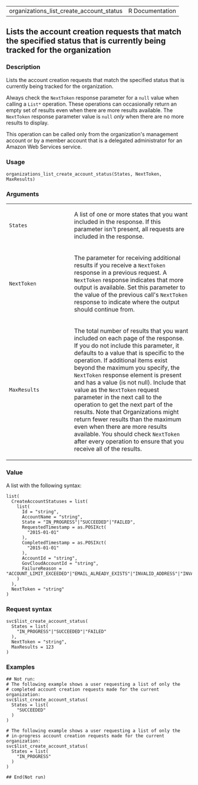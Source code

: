 <table style="width: 100%;">
<tbody>
<tr class="odd">
<td>organizations_list_create_account_status</td>
<td style="text-align: right;">R Documentation</td>
</tr>
</tbody>
</table>

## Lists the account creation requests that match the specified status that is currently being tracked for the organization

### Description

Lists the account creation requests that match the specified status that
is currently being tracked for the organization.

Always check the `NextToken` response parameter for a `null` value when
calling a `⁠List*⁠` operation. These operations can occasionally return an
empty set of results even when there are more results available. The
`NextToken` response parameter value is `null` *only* when there are no
more results to display.

This operation can be called only from the organization's management
account or by a member account that is a delegated administrator for an
Amazon Web Services service.

### Usage

    organizations_list_create_account_status(States, NextToken, MaxResults)

### Arguments

<table>
<colgroup>
<col style="width: 35%" />
<col style="width: 65%" />
</colgroup>
<tbody>
<tr class="odd">
<td><code
id="organizations_list_create_account_status_:_States">States</code></td>
<td><p>A list of one or more states that you want included in the
response. If this parameter isn't present, all requests are included in
the response.</p></td>
</tr>
<tr class="even">
<td><code
id="organizations_list_create_account_status_:_NextToken">NextToken</code></td>
<td><p>The parameter for receiving additional results if you receive a
<code>NextToken</code> response in a previous request. A
<code>NextToken</code> response indicates that more output is available.
Set this parameter to the value of the previous call's
<code>NextToken</code> response to indicate where the output should
continue from.</p></td>
</tr>
<tr class="odd">
<td><code
id="organizations_list_create_account_status_:_MaxResults">MaxResults</code></td>
<td><p>The total number of results that you want included on each page
of the response. If you do not include this parameter, it defaults to a
value that is specific to the operation. If additional items exist
beyond the maximum you specify, the <code>NextToken</code> response
element is present and has a value (is not null). Include that value as
the <code>NextToken</code> request parameter in the next call to the
operation to get the next part of the results. Note that Organizations
might return fewer results than the maximum even when there are more
results available. You should check <code>NextToken</code> after every
operation to ensure that you receive all of the results.</p></td>
</tr>
</tbody>
</table>

### Value

A list with the following syntax:

    list(
      CreateAccountStatuses = list(
        list(
          Id = "string",
          AccountName = "string",
          State = "IN_PROGRESS"|"SUCCEEDED"|"FAILED",
          RequestedTimestamp = as.POSIXct(
            "2015-01-01"
          ),
          CompletedTimestamp = as.POSIXct(
            "2015-01-01"
          ),
          AccountId = "string",
          GovCloudAccountId = "string",
          FailureReason = "ACCOUNT_LIMIT_EXCEEDED"|"EMAIL_ALREADY_EXISTS"|"INVALID_ADDRESS"|"INVALID_EMAIL"|"CONCURRENT_ACCOUNT_MODIFICATION"|"INTERNAL_FAILURE"|"GOVCLOUD_ACCOUNT_ALREADY_EXISTS"|"MISSING_BUSINESS_VALIDATION"|"FAILED_BUSINESS_VALIDATION"|"PENDING_BUSINESS_VALIDATION"|"INVALID_IDENTITY_FOR_BUSINESS_VALIDATION"|"UNKNOWN_BUSINESS_VALIDATION"|"MISSING_PAYMENT_INSTRUMENT"|"INVALID_PAYMENT_INSTRUMENT"|"UPDATE_EXISTING_RESOURCE_POLICY_WITH_TAGS_NOT_SUPPORTED"
        )
      ),
      NextToken = "string"
    )

### Request syntax

    svc$list_create_account_status(
      States = list(
        "IN_PROGRESS"|"SUCCEEDED"|"FAILED"
      ),
      NextToken = "string",
      MaxResults = 123
    )

### Examples

    ## Not run: 
    # The following example shows a user requesting a list of only the
    # completed account creation requests made for the current organization:
    svc$list_create_account_status(
      States = list(
        "SUCCEEDED"
      )
    )

    # The following example shows a user requesting a list of only the
    # in-progress account creation requests made for the current organization:
    svc$list_create_account_status(
      States = list(
        "IN_PROGRESS"
      )
    )

    ## End(Not run)
